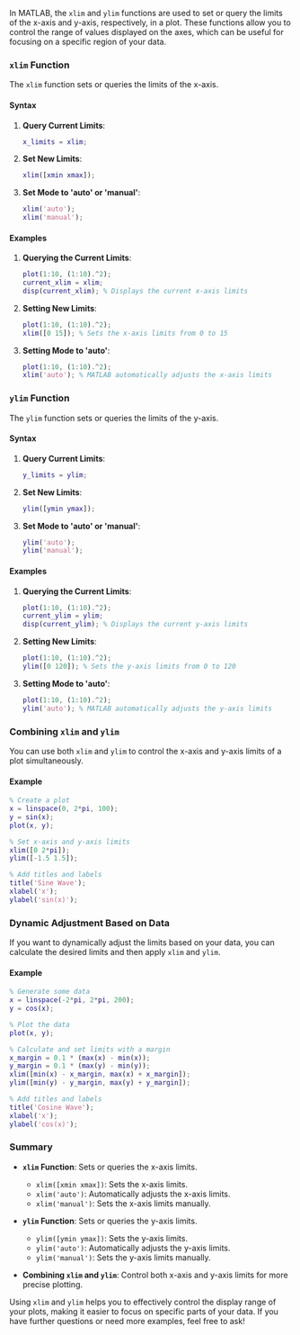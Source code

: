 In MATLAB, the `xlim` and `ylim` functions are used to set or query the limits of the x-axis and y-axis, respectively, in a plot. These functions allow you to control the range of values displayed on the axes, which can be useful for focusing on a specific region of your data.

### `xlim` Function

The `xlim` function sets or queries the limits of the x-axis.

#### Syntax

1. **Query Current Limits**:

    ```matlab
    x_limits = xlim;
    ```

2. **Set New Limits**:

    ```matlab
    xlim([xmin xmax]);
    ```

3. **Set Mode to 'auto' or 'manual'**:
    ```matlab
    xlim('auto');
    xlim('manual');
    ```

#### Examples

1. **Querying the Current Limits**:

    ```matlab
    plot(1:10, (1:10).^2);
    current_xlim = xlim;
    disp(current_xlim); % Displays the current x-axis limits
    ```

2. **Setting New Limits**:

    ```matlab
    plot(1:10, (1:10).^2);
    xlim([0 15]); % Sets the x-axis limits from 0 to 15
    ```

3. **Setting Mode to 'auto'**:
    ```matlab
    plot(1:10, (1:10).^2);
    xlim('auto'); % MATLAB automatically adjusts the x-axis limits
    ```

### `ylim` Function

The `ylim` function sets or queries the limits of the y-axis.

#### Syntax

1. **Query Current Limits**:

    ```matlab
    y_limits = ylim;
    ```

2. **Set New Limits**:

    ```matlab
    ylim([ymin ymax]);
    ```

3. **Set Mode to 'auto' or 'manual'**:
    ```matlab
    ylim('auto');
    ylim('manual');
    ```

#### Examples

1. **Querying the Current Limits**:

    ```matlab
    plot(1:10, (1:10).^2);
    current_ylim = ylim;
    disp(current_ylim); % Displays the current y-axis limits
    ```

2. **Setting New Limits**:

    ```matlab
    plot(1:10, (1:10).^2);
    ylim([0 120]); % Sets the y-axis limits from 0 to 120
    ```

3. **Setting Mode to 'auto'**:
    ```matlab
    plot(1:10, (1:10).^2);
    ylim('auto'); % MATLAB automatically adjusts the y-axis limits
    ```

### Combining `xlim` and `ylim`

You can use both `xlim` and `ylim` to control the x-axis and y-axis limits of a plot simultaneously.

#### Example

```matlab
% Create a plot
x = linspace(0, 2*pi, 100);
y = sin(x);
plot(x, y);

% Set x-axis and y-axis limits
xlim([0 2*pi]);
ylim([-1.5 1.5]);

% Add titles and labels
title('Sine Wave');
xlabel('x');
ylabel('sin(x)');
```

### Dynamic Adjustment Based on Data

If you want to dynamically adjust the limits based on your data, you can calculate the desired limits and then apply `xlim` and `ylim`.

#### Example

```matlab
% Generate some data
x = linspace(-2*pi, 2*pi, 200);
y = cos(x);

% Plot the data
plot(x, y);

% Calculate and set limits with a margin
x_margin = 0.1 * (max(x) - min(x));
y_margin = 0.1 * (max(y) - min(y));
xlim([min(x) - x_margin, max(x) + x_margin]);
ylim([min(y) - y_margin, max(y) + y_margin]);

% Add titles and labels
title('Cosine Wave');
xlabel('x');
ylabel('cos(x)');
```

### Summary

-   **`xlim` Function**: Sets or queries the x-axis limits.

    -   `xlim([xmin xmax])`: Sets the x-axis limits.
    -   `xlim('auto')`: Automatically adjusts the x-axis limits.
    -   `xlim('manual')`: Sets the x-axis limits manually.

-   **`ylim` Function**: Sets or queries the y-axis limits.

    -   `ylim([ymin ymax])`: Sets the y-axis limits.
    -   `ylim('auto')`: Automatically adjusts the y-axis limits.
    -   `ylim('manual')`: Sets the y-axis limits manually.

-   **Combining `xlim` and `ylim`**: Control both x-axis and y-axis limits for more precise plotting.

Using `xlim` and `ylim` helps you to effectively control the display range of your plots, making it easier to focus on specific parts of your data. If you have further questions or need more examples, feel free to ask!

